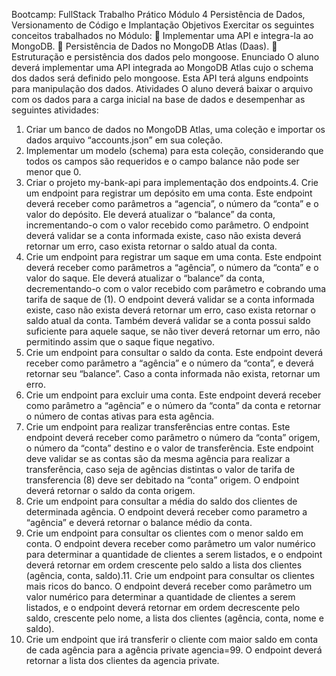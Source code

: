 Bootcamp: FullStack
Trabalho Prático
Módulo 4
Persistência de Dados, Versionamento de Código e
Implantação
Objetivos
Exercitar os seguintes conceitos trabalhados no Módulo:
 Implementar uma API e integra-la ao MongoDB.
 Persistência de Dados no MongoDB Atlas (Daas).
 Estruturação e persistência dos dados pelo mongoose.
Enunciado
O aluno deverá implementar uma API integrada ao MongoDB Atlas cujo o schema dos
dados será definido pelo mongoose. Esta API terá alguns endpoints para manipulação dos
dados.
Atividades
O aluno deverá baixar o arquivo com os dados para a carga inicial na base de dados e
desempenhar as seguintes atividades:

1. Criar um banco de dados no MongoDB Atlas, uma coleção e importar os dados
   arquivo “accounts.json” em sua coleção.
2. Implementar um modelo (schema) para esta coleção, considerando que todos os
   campos são requeridos e o campo balance não pode ser menor que 0.
3. Criar o projeto my-bank-api para implementação dos endpoints.4. Crie um endpoint para registrar um depósito em uma conta. Este endpoint deverá
   receber como parâmetros a “agencia”, o número da “conta” e o valor do depósito.
   Ele deverá atualizar o “balance” da conta, incrementando-o com o valor recebido
   como parâmetro. O endpoint deverá validar se a conta informada existe, caso não
   exista deverá retornar um erro, caso exista retornar o saldo atual da conta.
4. Crie um endpoint para registrar um saque em uma conta. Este endpoint deverá
   receber como parâmetros a “agência”, o número da “conta” e o valor do saque. Ele
   deverá atualizar o “balance” da conta, decrementando-o com o valor recebido com
   parâmetro e cobrando uma tarifa de saque de (1). O endpoint deverá validar se a
   conta informada existe, caso não exista deverá retornar um erro, caso exista retornar
   o saldo atual da conta. Também deverá validar se a conta possui saldo suficiente
   para aquele saque, se não tiver deverá retornar um erro, não permitindo assim que
   o saque fique negativo.
5. Crie um endpoint para consultar o saldo da conta. Este endpoint deverá receber
   como parâmetro a “agência” e o número da “conta”, e deverá retornar seu “balance”.
   Caso a conta informada não exista, retornar um erro.
6. Crie um endpoint para excluir uma conta. Este endpoint deverá receber como
   parâmetro a “agência” e o número da “conta” da conta e retornar o número de contas
   ativas para esta agência.
7. Crie um endpoint para realizar transferências entre contas. Este endpoint deverá
   receber como parâmetro o número da “conta” origem, o número da “conta” destino e
   o valor de transferência. Este endpoint deve validar se as contas são da mesma
   agência para realizar a transferência, caso seja de agências distintas o valor de tarifa
   de transferencia (8) deve ser debitado na “conta” origem. O endpoint deverá retornar
   o saldo da conta origem.
8. Crie um endpoint para consultar a média do saldo dos clientes de determinada
   agência. O endpoint deverá receber como parametro a “agência” e deverá retornar
   o balance médio da conta.
9. Crie um endpoint para consultar os clientes com o menor saldo em conta. O endpoint
   devera receber como parâmetro um valor numérico para determinar a quantidade de
   clientes a serem listados, e o endpoint deverá retornar em ordem crescente pelo
   saldo a lista dos clientes (agência, conta, saldo).11. Crie um endpoint para consultar os clientes mais ricos do banco. O endpoint deverá
   receber como parâmetro um valor numérico para determinar a quantidade de clientes
   a serem listados, e o endpoint deverá retornar em ordem decrescente pelo saldo,
   crescente pelo nome, a lista dos clientes (agência, conta, nome e saldo).
10. Crie um endpoint que irá transferir o cliente com maior saldo em conta de cada
    agência para a agência private agencia=99. O endpoint deverá retornar a lista dos
    clientes da agencia private.
